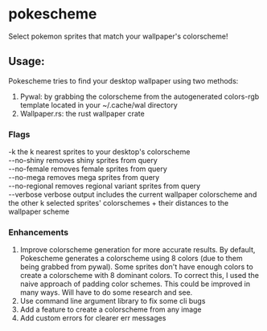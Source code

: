 # pokescheme

Select pokemon sprites that match your wallpaper's colorscheme!

## Usage:

Pokescheme tries to find your desktop wallpaper using two methods:

1. Pywal: by grabbing the colorscheme from the autogenerated colors-rgb template located in your ~/.cache/wal directory
2. Wallpaper.rs: the rust wallpaper crate

### Flags

-k              the k nearest sprites to your desktop's colorscheme
<br>
--no-shiny      removes shiny sprites from query
<br>
--no-female     removes female sprites from query
<br>
--no-mega       removes mega sprites from query
<br>
--no-regional   removes regional variant sprites from query
<br>
--verbose       verbose output includes the current wallpaper colorscheme and the other k selected sprites' colorschemes + their distances to the wallpaper scheme

### Enhancements

1. Improve colorscheme generation for more accurate results. By default, Pokescheme generates a colorscheme using 
8 colors (due to them being grabbed from pywal). Some sprites don't have enough colors to create a colorscheme
with 8 dominant colors. To correct this, I used the naive approach of padding color schemes. This could be improved
in many ways. Will have to do some research and see. 
2. Use command line argument library to fix some cli bugs
3. Add a feature to create a colorscheme from any image
4. Add custom errors for clearer err messages

